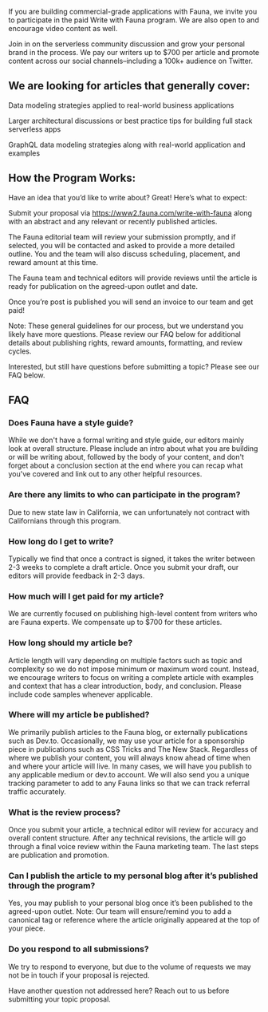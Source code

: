 If you are building commercial-grade applications with Fauna, we invite you to participate in the paid Write with Fauna program. We are also open to and encourage video content as well. 

Join in on the serverless community discussion and grow your personal brand in the process. We pay our writers up to $700 per article and promote content across our social channels–including a 100k+ audience on Twitter. 

## We are looking for articles that generally cover: 

Data modeling strategies applied to real-world business applications  

Larger architectural discussions or best practice tips for building full stack serverless apps 

GraphQL data modeling strategies along with real-world application and examples 

 ## How the Program Works: 

Have an idea that you’d like to write about? Great! Here’s what to expect: 

Submit your proposal via https://www2.fauna.com/write-with-fauna along with an abstract and any relevant or recently published articles. 

The Fauna editorial team will review your submission promptly, and if selected, you will be contacted and asked to provide a more detailed outline. You and the team will also discuss scheduling, placement, and reward amount at this time.  

The Fauna team and technical editors will provide reviews until the article is ready for publication on the agreed-upon outlet and date.  

Once you’re post is published you will send an invoice to our team and get paid! 

Note: These general guidelines for our process, but we understand you likely have more questions. Please review our FAQ below for additional details about publishing rights, reward amounts, formatting, and review cycles. 
 
Interested, but still have questions before submitting a topic? Please see our FAQ below.

## FAQ

### Does Fauna have a style guide? 
While we don't have a formal writing and style guide, our editors mainly look at overall structure. Please include an intro about what you are building or will be writing about, followed by the body of your content, and don't forget about a conclusion section at the end where you can recap what you've covered and link out to any other helpful resources. 

### Are there any limits to who can participate in the program? 
Due to new state law in California, we can unfortunately not contract with Californians through this program. 

### How long do I get to write?  
Typically we find that once a contract is signed, it takes the writer between 2-3 weeks to complete a draft article. Once you submit your draft, our editors will provide feedback in 2-3 days. 

### How much will I get paid for my article?
We are currently focused on publishing high-level content from writers who are Fauna experts. We compensate up to $700 for these articles.

### How long should my article be?  
Article length will vary depending on multiple factors such as topic and complexity so we do not impose minimum or maximum word count. Instead, we encourage writers to focus on writing a complete article with examples and context that has a clear introduction, body, and conclusion. Please include code samples whenever applicable. 

### Where will my article be published? 
We primarily publish articles to the Fauna blog, or externally publications such as Dev.to. Occasionally, we may use your article for a sponsorship piece in publications such as CSS Tricks and The New Stack. Regardless of where we publish your content, you will always know ahead of time when and where your article will live. In many cases, we will have you publish to any applicable medium or dev.to account. We will also send you a unique tracking parameter to add to any Fauna links so that we can track referral traffic accurately. 

### What is the review process?  
Once you submit your article, a technical editor will review for accuracy and overall content structure. After any technical revisions, the article will go through a final voice review within the Fauna marketing team. The last steps are publication and promotion. 

### Can I publish the article to my personal blog after it’s published through the program? 
Yes, you may publish to your personal blog once it’s been published to the agreed-upon outlet. Note: Our team will ensure/remind you to add a canonical tag or reference where the article originally appeared at the top of your piece. 

### Do you respond to all submissions?
We try to respond to everyone, but due to the volume of requests we may not be in touch if your proposal is rejected. 

Have another question not addressed here? Reach out to us before submitting your topic proposal.    
